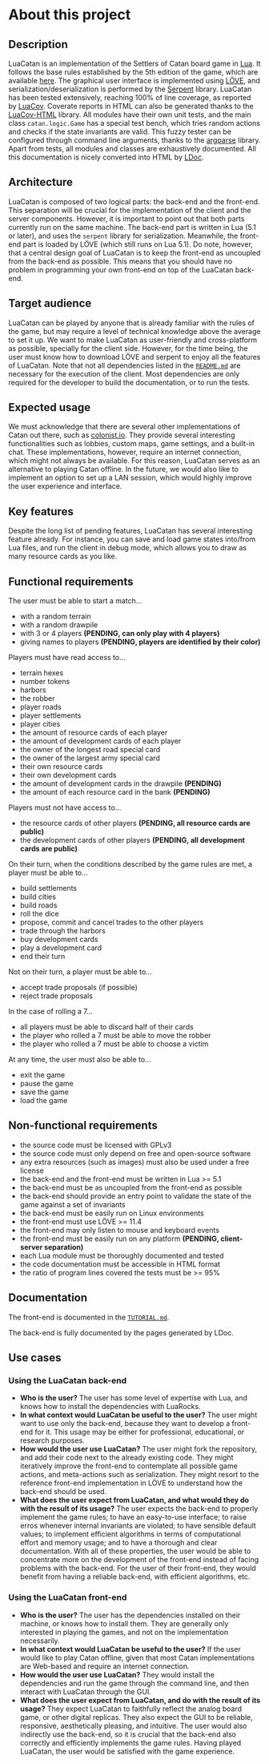 # About this project

## Description

LuaCatan is an implementation of the Settlers of Catan board game in [Lua](https://www.lua.org/).
It follows the base rules established by the 5th edition of the game, which are available [here](https://www.catan.com/sites/default/files/2021-06/catan_base_rules_2020_200707.pdf).
The graphical user interface is implemented using [LÖVE](https://love2d.org/),
and serialization/deserialization is performed by the [Serpent](https://luarocks.org/modules/paulclinger/serpent) library.
LuaCatan has been tested extensively, reaching 100% of line coverage, as reported by [LuaCov](https://luarocks.org/modules/hisham/luacov).
Coverate reports in HTML can also be generated thanks to the [LuaCov-HTML](https://luarocks.org/modules/wesen1/luacov-html) library.
All modules have their own unit tests, and the main class `catan.logic.Game` has a special test bench, which tries random actions and checks if the state invariants are valid.
This fuzzy tester can be configured through command line arguments, thanks to the [argparse](https://luarocks.org/modules/argparse/argparse) library.
Apart from tests, all modules and classes are exhaustively documented.
All this documentation is nicely converted into HTML by [LDoc](https://luarocks.org/modules/lunarmodules/ldoc).

## Architecture

LuaCatan is composed of two logical parts: the back-end and the front-end.
This separation will be crucial for the implementation of the client and the server components.
However, it is important to point out that both parts currently run on the same machine.
The back-end part is written in Lua (5.1 or later), and uses the `serpent` library for serialization.
Meanwhile, the front-end part is loaded by LÖVE (which still runs on Lua 5.1).
Do note, however, that a central design goal of LuaCatan is to keep the front-end as uncoupled from the back-end as possible.
This means that you should have no problem in programming your own front-end on top of the LuaCatan back-end.

## Target audience

LuaCatan can be played by anyone that is already familiar with the rules of the game,
but may require a level of technical knowledge above the average to set it up.
We want to make LuaCatan as user-friendly and cross-platform as possible, specially for the client side.
However, for the time being, the user must know how to download LÖVE and serpent to enjoy all the features of LuaCatan.
Note that not all dependencies listed in the [`README.md`](./README.md) are necessary for the execution of the client.
Most dependencies are only required for the developer to build the documentation, or to run the tests.

## Expected usage

We must acknowledge that there are several other implementations of Catan out there, such as [colonist.io](https://colonist.io/).
They provide several interesting functionalities such as lobbies, custom maps, game settings, and a built-in chat.
These implementations, however, require an internet connection, which might not always be available.
For this reason, LuaCatan serves as an alternative to playing Catan offline.
In the future, we would also like to implement an option to set up a LAN session,
which would highly improve the user experience and interface.

## Key features

Despite the long list of pending features, LuaCatan has several interesting feature already.
For instance, you can save and load game states into/from Lua files,
and run the client in debug mode, which allows you to draw as many resource cards as you like.

## Functional requirements

The user must be able to start a match...

- with a random terrain
- with a random drawpile
- with 3 or 4 players **(PENDING, can only play with 4 players)**
- giving names to players **(PENDING, players are identified by their color)**

Players must have read access to...

- terrain hexes
- number tokens
- harbors
- the robber
- player roads
- player settlements
- player cities
- the amount of resource cards of each player
- the amount of development cards of each player
- the owner of the longest road special card
- the owner of the largest army special card
- their own resource cards
- their own development cards
- the amount of development cards in the drawpile **(PENDING)**
- the amount of each resource card in the bank **(PENDING)**

Players must not have access to...

- the resource cards of other players **(PENDING, all resource cards are public)**
- the development cards of other players **(PENDING, all development cards are public)**

On their turn, when the conditions described by the game rules are met, a player must be able to...

- build settlements
- build cities
- build roads
- roll the dice
- propose, commit and cancel trades to the other players
- trade through the harbors
- buy development cards
- play a development card
- end their turn

Not on their turn, a player must be able to...

- accept trade proposals (if possible)
- reject trade proposals

In the case of rolling a 7...

- all players must be able to discard half of their cards
- the player who rolled a 7 must be able to move the robber
- the player who rolled a 7 must be able to choose a victim

At any time, the user must also be able to...

- exit the game
- pause the game
- save the game
- load the game

## Non-functional requirements

- the source code must be licensed with GPLv3
- the source code must only depend on free and open-source software
- any extra resources (such as images) must also be used under a free license
- the back-end and the front-end must be written in Lua >= 5.1
- the back-end must be as uncoupled from the front-end as possible
- the back-end should provide an entry point to validate the state of the game against a set of invariants
- the back-end must be easily run on Linux environments
- the front-end must use LÖVE >= 11.4
- the front-end may only listen to mouse and keyboard events
- the front-end must be easily run on any platform **(PENDING, client-server separation)**
- each Lua module must be thoroughly documented and tested
- the code documentation must be accessible in HTML format
- the ratio of program lines covered the tests must be >= 95%

## Documentation

The front-end is documented in the [`TUTORIAL.md`](./TUTORIAL.md).

The back-end is fully documented by the pages generated by LDoc.

## Use cases

### Using the LuaCatan back-end

- **Who is the user?** The user has some level of expertise with Lua, and knows how to install the dependencies with LuaRocks.
- **In what context would LuaCatan be useful to the user?** The user might want to use only the back-end, because they want to develop a front-end for it. This usage may be either for professional, educational, or research purposes.
- **How would the user use LuaCatan?** The user might fork the repository, and add their code next to the already existing code. They might iteratively improve the front-end to contemplate all possible game actions, and meta-actions such as serialization. They might resort to the reference front-end implementation in LÖVE to understand how the back-end should be used.
- **What does the user expect from LuaCatan, and what would they do with the result of its usage?** The user expects the back-end to properly implement the game rules; to have an easy-to-use interface; to raise erros whenever internal invariants are violated; to have sensible default values; to implement efficient algorithms in terms of computational effort and memory usage; and to have a thorough and clear documentation. With all of these properties, the user would be able to concentrate more on the development of the front-end instead of facing problems with the back-end. For the user of their front-end, they would benefit from having a reliable back-end, with efficient algorithms, etc.

### Using the LuaCatan front-end

- **Who is the user?** The user has the dependencies installed on their machine, or knows how to install them. They are generally only interested in playing the games, and not on the implementation necessarily.
- **In what context would LuaCatan be useful to the user?** If the user would like to play Catan offline, given that most Catan implementations are Web-based and require an internet connection.
- **How would the user use LuaCatan?** They would install the dependencies and run the game through the command line, and then interact with LuaCatan through the GUI.
- **What does the user expect from LuaCatan, and do with the result of its usage?** They expect LuaCatan to faithfully reflect the analog board game, or other digital replicas. They also expect the GUI to be reliable, responsive, aesthetically pleasing, and intuitive. The user would also indirectly use the back-end, so it is crucial that the back-end also correctly and efficiently implements the game rules. Having played LuaCatan, the user would be satisfied with the game experience.
